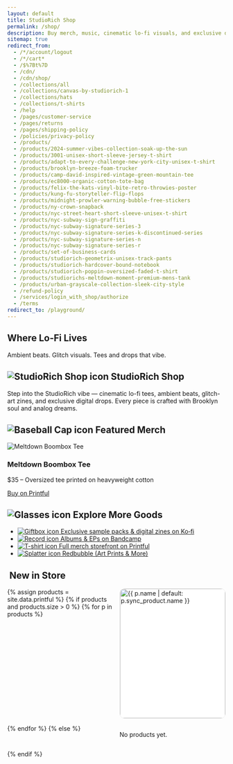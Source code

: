 ```yaml
---
layout: default
title: StudioRich Shop
permalink: /shop/
description: Buy merch, music, cinematic lo-fi visuals, and exclusive digital drops from StudioRich — Brooklyn’s audio-visual lab for ambient beats, glitch art, and collectible experiences.
sitemap: true
redirect_from:
  - /*/account/logout
  - /*/cart*
  - /$%7Bt%7D
  - /cdn/
  - /cdn/shop/
  - /collections/all
  - /collections/canvas-by-studiorich-1
  - /collections/hats
  - /collections/t-shirts
  - /help
  - /pages/customer-service
  - /pages/returns
  - /pages/shipping-policy
  - /policies/privacy-policy
  - /products/
  - /products/2024-summer-vibes-collection-soak-up-the-sun
  - /products/3001-unisex-short-sleeve-jersey-t-shirt
  - /products/adapt-to-every-challenge-new-york-city-unisex-t-shirt
  - /products/brooklyn-breeze-foam-trucker
  - /products/camp-david-inspired-vintage-green-mountain-tee
  - /products/ec8000-organic-cotton-tote-bag
  - /products/felix-the-kats-vinyl-bite-retro-throwies-poster
  - /products/kung-fu-storyteller-flip-flops
  - /products/midnight-prowler-warning-bubble-free-stickers
  - /products/ny-crown-snapback
  - /products/nyc-street-heart-short-sleeve-unisex-t-shirt
  - /products/nyc-subway-sign-graffiti
  - /products/nyc-subway-signature-series-3
  - /products/nyc-subway-signature-series-k-discontinued-series
  - /products/nyc-subway-signature-series-n
  - /products/nyc-subway-signature-series-r
  - /products/set-of-business-cards
  - /products/studiorich-geometrix-unisex-track-pants
  - /products/studiorich-hardcover-bound-notebook
  - /products/studiorich-poppin-oversized-faded-t-shirt
  - /products/studiorichs-meltdown-moment-premium-mens-tank
  - /products/urban-grayscale-collection-sleek-city-style
  - /refund-policy
  - /services/login_with_shop/authorize
  - /terms
redirect_to: /playground/
---
```


<section class="hero" style="background-image: url(/assets/img/shop/default.webp);">
  <div class="hero-overlay">
    <h1>Where Lo‑Fi Lives</h1>
    <p>Ambient beats. Glitch visuals. Tees and drops that vibe.</p>
  </div>
</section>

<section class="shop-intro">
  <h1 class="center">
    <img src="/assets/ui/store.svg" alt="StudioRich Shop icon" class="icon-sm">  
    StudioRich Shop
  </h1>
  <p class="center">
    Step into the StudioRich vibe — cinematic lo-fi tees, ambient beats, glitch-art zines, and exclusive digital drops. Every piece is crafted with Brooklyn soul and analog dreams.
  </p>
</section>

<section class="shop-featured merch">
  <h2><img src="/assets/ui/baseball-cap.svg" alt="Baseball Cap icon" class="icon-sm">  Featured Merch</h2>
  <div class="product-card">
    <img src="/assets/img/shop/melting-sound-system.webp" alt="Meltdown Boombox Tee">
    <h3>Meltdown Boombox Tee</h3>
    <p>$35 – Oversized tee printed on heavyweight cotton</p>
    <a class="button" href="https://studiorich.printful.me/product/meltdown-boombox-oversized-tee" target="_blank">Buy on Printful</a>
  </div>
</section>

<section class="shop-more">
  <h2><img src="/assets/ui/glasses.svg" alt="Glasses icon" class="icon-sm">  Explore More Goods</h2>
  <ul>
    <li><a href="https://ko-fi.com/studiorich" target="_blank"><img src="/assets/ui/giftbox.svg" alt="Giftbox icon" class="icon-sm">  Exclusive sample packs & digital zines on Ko‑fi</a></li>
    <li><a href="https://studiorich.bandcamp.com/" target="_blank"><img src="/assets/ui/record.svg" alt="Record icon" class="icon-sm">  Albums & EPs on Bandcamp</a></li>
    <li><a href="https://studiorich.printful.me" target="_blank"><img src="/assets/ui/t-shirt.svg" alt="T-shirt icon" class="icon-sm">  Full merch storefront on Printful</a></li>
    <li><a href="https://www.redbubble.com/people/studiorich/shop" target="_blank"><img src="/assets/ui/splatter.svg" alt="Splatter icon" class="icon-sm">  Redbubble (Art Prints & More)</a></li>
  </ul>
</section>
<div class="container-text">
<section class="shop-grid">
  <h2><img src="/assets/ui/grid-sampler.svg" class="icon-sm" alt=""> New in Store</h2>

  <div id="shop-grid" class="grid">
    {% assign products = site.data.printful %}
    {% if products and products.size > 0 %}
      {% for p in products %}
        <a class="tile" href="/shop/{{ p.id }}/">
          <img src="{{ p.thumbnail_url | default: p.thumbnail | default: p.sync_product.thumbnail }}" alt="{{ p.name | default: p.sync_product.name }}" loading="lazy">
          <div class="meta"><h3>{{ p.name | default: p.sync_product.name }}</h3></div>
        </a>
      {% endfor %}
    {% else %}
      <p>No products yet.</p>
    {% endif %}
  </div>
</section>
</div>
<script>
const API = "https://studiorich-api.vercel.app/api/printful";
(async () => {
  try {
    const products = await (await fetch(`${API}/products`)).json();
    if (!Array.isArray(products) || !products.length) return;
    const grid = document.getElementById("shop-grid");
    grid.innerHTML = products.map(p=>{
      const id = p.id;
      const name = p.name || p.sync_product?.name || "Untitled";
      const thumb = p.thumbnail_url || p.thumbnail || p.sync_product?.thumbnail || "";
      return `
        <a class="tile" href="/shop/${id}/">
          <img src="${thumb}" alt="${name}" loading="lazy">
          <div class="meta"><h3>${name}</h3></div>
        </a>`;
    }).join("");
  } catch {}
})();
</script>

<style>
.grid{display:grid;grid-template-columns:repeat(auto-fill,minmax(180px,1fr));gap:14px;margin:1rem 0}
.tile{display:block;border:1px solid #eee;border-radius:12px;overflow:hidden;background:#fff}
.tile img{width:100%;height:auto;display:block;aspect-ratio:1/1;object-fit:cover}
.tile .meta{padding:.6rem}
.tile h3{margin:0;font-size:.95rem;line-height:1.2;display:-webkit-box;-webkit-line-clamp:2;-webkit-box-orient:vertical;overflow:hidden}
</style>
